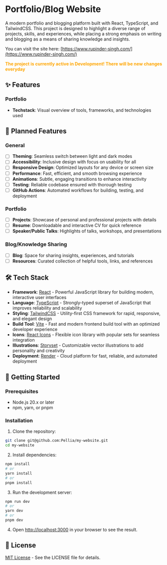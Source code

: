 # Portfolio/Blog Website

A modern portfolio and blogging platform built with React, TypeScript, and TailwindCSS. This project is designed to highlight a diverse range of projects, skills, and experiences, while placing a strong emphasis on writing and blogging as a means of sharing knowledge and insights.

You can visit the site here: [https://www.rupinder-singh.com/](https://www.rupinder-singh.com/)

<span style="color: orange">**The project is currently active in Development! There will be new changes everyday**</span>

## ✨ Features

### Portfolio

- **Techstack**: Visual overview of tools, frameworks, and technologies used

## 🌱 Planned Features

### General

- [ ] **Theming**: Seamless switch between light and dark modes
- [ ] **Accessibility**: Inclusive design with focus on usability for all
- [ ] **Responsive Design**: Optimized layouts for any device or screen size
- [ ] **Performance**: Fast, efficient, and smooth browsing experience
- [ ] **Animations**: Subtle, engaging transitions to enhance interactivity
- [ ] **Testing**: Reliable codebase ensured with thorough testing
- [ ] **GitHub Actions**: Automated workflows for building, testing, and deployment

### Portfolio

- [ ] **Projects**: Showcase of personal and professional projects with details
- [ ] **Resume**: Downloadable and interactive CV for quick reference
- [ ] **Speaker/Public Talks**: Highlights of talks, workshops, and presentations

### Blog/Knowledge Sharing

- [ ] **Blog**: Space for sharing insights, experiences, and tutorials
- [ ] **Resources**: Curated collection of helpful tools, links, and references

## 🛠️ Tech Stack

- **Framework**: [React](https://react.dev/) - Powerful JavaScript library for building modern, interactive user interfaces
- **Language**: [TypeScript](https://www.typescriptlang.org/) - Strongly-typed superset of JavaScript that improves reliability and scalability
- **Styling**: [TailwindCSS](https://tailwindcss.com/) - Utility-first CSS framework for rapid, responsive, and elegant design
- **Build Tool**: [Vite](https://vitejs.dev/) - Fast and modern frontend build tool with an optimized developer experience
- **Icons**: [React Icons](https://react-icons.github.io/react-icons/) - Flexible icon library with popular sets for seamless integration
- **Illustrations**: [Storyset](https://storyset.com/) - Customizable vector illustrations to add personality and creativity
- **Deployment**: [Render](https://render.com/) - Cloud platform for fast, reliable, and automated deployment

## 🚀 Getting Started

### Prerequisites

- Node.js 20.x or later
- npm, yarn, or pnpm

### Installation

1. Clone the repository:

```bash
git clone git@github.com:Pellia/my-website.git
cd my-website
```

2. Install dependencies:

```bash
npm install
# or
yarn install
# or
pnpm install
```

3. Run the development server:

```bash
npm run dev
# or
yarn dev
# or
pnpm dev
```

4. Open [http://localhost:3000](http://localhost:3000) in your browser to see the result.

## 📄 License

[MIT License](LICENSE) - See the LICENSE file for details.
